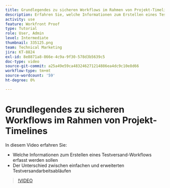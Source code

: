 ```yaml
---
title: Grundlegendes zu sicheren Workflows im Rahmen von Projekt-Timelines
description: Erfahren Sie, welche Informationen zum Erstellen eines Testversand-Workflows gesammelt werden sollen und wie sich der Unterschied zwischen einfachen und erweiterten Testversand-Workflows in [!DNL  Workfront].
activity: use
feature: Workfront Proof
type: Tutorial
role: User, Admin
level: Intermediate
thumbnail: 335125.png
team: Technical Marketing
jira: KT-8824
exl-id: 8e8871a8-866e-4c9a-9f30-578d3b5639c5
doc-type: video
source-git-commit: a25a49e59ca483246271214886ea4dc9c10e8d66
workflow-type: tm+mt
source-wordcount: '59'
ht-degree: 0%

---
```


# Grundlegendes zu sicheren Workflows im Rahmen von Projekt-Timelines

In diesem Video erfahren Sie:

* Welche Informationen zum Erstellen eines Testversand-Workflows erfasst werden sollen
* Der Unterschied zwischen einfachen und erweiterten Testversandarbeitsabläufen

>[!VIDEO](https://video.tv.adobe.com/v/335125/?quality=12&learn=on)



